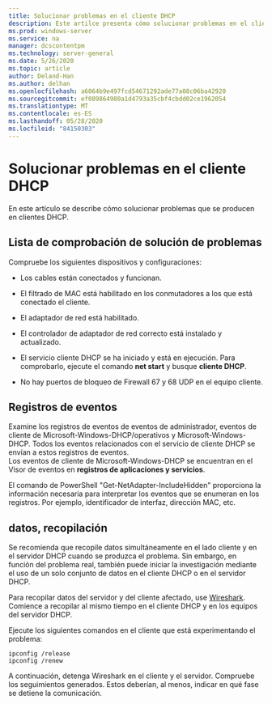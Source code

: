 ```yaml
---
title: Solucionar problemas en el cliente DHCP
description: Este artilce presenta cómo solucionar problemas en el cliente DHCP y recopilar datos.
ms.prod: windows-server
ms.service: na
manager: dcscontentpm
ms.technology: server-general
ms.date: 5/26/2020
ms.topic: article
author: Deland-Han
ms.author: delhan
ms.openlocfilehash: a6064b9e497fcd54671292ade77a08c06ba42920
ms.sourcegitcommit: ef089864980a1d4793a35cbf4cbdd02ce1962054
ms.translationtype: MT
ms.contentlocale: es-ES
ms.lasthandoff: 05/28/2020
ms.locfileid: "84150303"
---
```

# <a name="troubleshoot-problems-on-the-dhcp-client"></a>Solucionar problemas en el cliente DHCP

En este artículo se describe cómo solucionar problemas que se producen en clientes DHCP.

## <a name="troubleshooting-checklist"></a>Lista de comprobación de solución de problemas

Compruebe los siguientes dispositivos y configuraciones:

  - Los cables están conectados y funcionan.

  - El filtrado de MAC está habilitado en los conmutadores a los que está conectado el cliente.

  - El adaptador de red está habilitado.

  - El controlador de adaptador de red correcto está instalado y actualizado.

  - El servicio cliente DHCP se ha iniciado y está en ejecución. Para comprobarlo, ejecute el comando **net start** y busque **cliente DHCP**.

  - No hay puertos de bloqueo de Firewall 67 y 68 UDP en el equipo cliente.

## <a name="event-logs"></a>Registros de eventos

Examine los registros de eventos de eventos de administrador, eventos de cliente de Microsoft-Windows-DHCP/operativos y Microsoft-Windows-DHCP. Todos los eventos relacionados con el servicio de cliente DHCP se envían a estos registros de eventos.  
Los eventos de cliente de Microsoft-Windows-DHCP se encuentran en el Visor de eventos en **registros de aplicaciones y servicios**.

El comando de PowerShell "Get-NetAdapter-IncludeHidden" proporciona la información necesaria para interpretar los eventos que se enumeran en los registros. Por ejemplo, identificador de interfaz, dirección MAC, etc.

## <a name="data-collection"></a>datos, recopilación

Se recomienda que recopile datos simultáneamente en el lado cliente y en el servidor DHCP cuando se produzca el problema. Sin embargo, en función del problema real, también puede iniciar la investigación mediante el uso de un solo conjunto de datos en el cliente DHCP o en el servidor DHCP.

Para recopilar datos del servidor y del cliente afectado, use [Wireshark](https://www.wireshark.org/download.html). Comience a recopilar al mismo tiempo en el cliente DHCP y en los equipos del servidor DHCP.

Ejecute los siguientes comandos en el cliente que está experimentando el problema:

```console
ipconfig /release  
ipconfig /renew
```

A continuación, detenga Wireshark en el cliente y el servidor. Compruebe los seguimientos generados. Estos deberían, al menos, indicar en qué fase se detiene la comunicación.